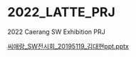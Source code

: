# 2022_LATTE_PRJ
2022 Caerang SW Exhibition PRJ


[씨애랑_SW전시회_20195119_김대현ppt.pptx](https://github.com/LifeIsRightward/2022_LATTE_PRJ/files/9586569/_SW._20195119_.ppt.pptx)
